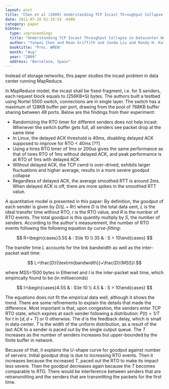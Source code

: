 ```yaml
---
layout: post
title: "Chen et al (2009) Understanding TCP Incast Throughput Collapse in Datacenter Networks (WREN)"
date: 2011-07-20 01:19:54 -0400
category: paper
bibtex:
  type: inproceedings
  title: "Understanding TCP Incast Throughput Collapse in Datacenter Networks"
  author: "Yanpei Chen and Rean Griffith and Junda Liu and Randy H. Katz and Anthony D. Joseph"
  booktitle: "Proc. WREN"
  month: "Aug"
  year: "2009"
  address: "Barcelona, Spain"
---
```

Instead of storage networks, this paper studies the incast problem in data center running MapReduce.

In MapReduce model, the incast shall be fixed-fragment, i.e. for S senders, each request block equals to (256KB*S) bytes. The authors built a testbed using Nortel 5500 switch, connections are in single layer. The switch has a maximum of 128KB buffer per port, drawing from the pool of 768KB buffer sharing between 48 ports. Below are the findings from their experiment:

  - Randomizing the RTO timer for different senders does not help incast: Whenever the switch buffer gets full, all senders see packet drop at the same time
  - In Linux, the delayed ACK threshold is 40ms, disabling delayed ACK supposed to improve for RTO $<$ 40ms [??]
  - Using a hires RTO timer of 1ms or 200us gives the same performance as that of lores RTO of 1ms without delayed ACK, and peak performance is at RTO of 1ms with delayed ACK
  - Without delayed ACK, the TCP cwnd is over-drived, exhibits larger fluctuations and higher average, results in a more severe goodput collapse
  - Regardless of delayed ACK, the average smoothed RTT is around 2ms. When delayed ACK is off, there are more spikes in the smoothed RTT value.

A quantitative model is presented in this paper: By definition, the goodput of each sender is given by $D/(L+Rr)$ where $D$ is the total data sent, $L$ is the ideal transfer time without RTO, $r$ is the RTO value, and $R$ is the number of RTO events. The total goodput is this quantity multiply by $S$, the number of senders. According to the author's measurement, the number of RTO events following the following equation *by curve-fitting*:

$$ R=\begin{cases}3.5S & : S\le 10 \\ 35 & : S > 10\end{cases} $$

The transfer time $L$ accounts for the link bandwidth as well as the inter-packet wait time:

$$ L=\frac{D}{\textrm{bandwidth}}+\frac{D}{MSS}I $$

where MSS=1500 bytes in Ethernet and $I$ is the inter-packet wait time, which empirically found to be (in milliseconds)

$$ I=\begin{cases}4.5S & : S\le 10 \\ 4.5 & : S > 10\end{cases} $$

The equations does not fit the empirical data well, although it shows the trend. There are some refinements to explain the details that made the difference. Most important is that, upon congestion, the senders enter TCP RTO state, which expires at each sender following a distribution: $P(t)=1/T$ for $t$ in $[d, d+T]$ or 0 otherwise. The $d$ is the feedback delay, which is small in data center. $T$ is the width of the uniform distribution, as a result of the last ACK to a sender is paced out by the single output queue. The $T$ increases as the number of senders increases but upper-bounded by the finite buffer in network.

Because of that, it explains the U-shape curve for goodput against number of servers: Initial goodput drop is due to increasing RTO events. Then it increases because the increased $T$, paced out the RTO to make its impact less severe. Then the goodput decreases again because the $T$ becomes comparable to RTO. There would be interference between senders that are retransmitting and the senders that are transmitting the packets for the first time.
